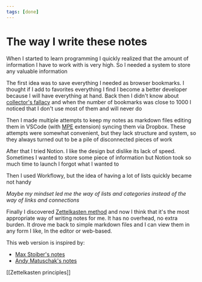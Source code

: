 ```yaml
---
tags: [done]
---
```


# The way I write these notes

When I started to learn programming I quickly realized that the amount of
information I have to work with is very high. So I needed a system to store
any valuable information

The first idea was to save everything I needed as browser bookmarks. I thought
if I add to favorites everything I find I become a better developer because
I will have everything at hand. Back then I didn't know
about [collector's fallacy](https://zettelkasten.de/posts/collectors-fallacy/)
and when the number of bookmarks was close to 1000 I noticed that I don't use
most of them and will never do

Then I made multiple attempts to keep my notes as markdown files editing them
in VSCode (with [MPE](https://marketplace.visualstudio.com/items?itemName=shd101wyy.markdown-preview-enhanced) extension)
syncing them via Dropbox. These attempts were somewhat convenient, but
they lack structure and system, so they always turned out to be a pile
of disconnected pieces of work

After that I tried Notion. I like the design but dislike its lack of speed.
Sometimes I wanted to store some piece of information but Notion took so much
time to launch I forgot what I wanted to

Then I used Workflowy, but the idea of having a lot of lists quickly became not handy

_Maybe my mindset led me the way of lists and categories instead of
the way of links and connections_

Finally I discovered [Zettelkasten method](https://www.wikiwand.com/en/Zettelkasten) and now I think that it's the most appropriate way of writing notes for me. It has no overhead, no extra burden. It drove me back to simple markdown files and I can view them in any form I like, In the editor or web-based.

This web version is inspired by:

- [Max Stoiber's notes](https://notes.mxstbr.com/About_these_notes)
- [Andy Matuschak's notes](https://notes.andymatuschak.org/About_these_notes)

<!--
* https://braindump.jethro.dev/
* https://exobrain.sean.fish/sitemap/
* https://publish.obsidian.md/myquantumwell
* https://braindump.rasen.dev/
-->

<!--
- https://paul.copplest.one/
-->

<!--
Возможно, мышление программиста вело меня путем списков и категорий, а не путем
связей и пересечений.

После этого я использовал системы типа ведения заметок в markdown'е и хранения
их в дропбоксе, я спользовал Notion, Things 3, Workflowy, Obsidian, пока не
наткнулся на систему ведения заметок Zettelkasten. И что-то в ней мне так
понравилось, что я сразу понял что она будет гораздо более эффективной

Как и многие другие

Я выработал некоторые правила которые хорошо работают в моем случае

- Если вдруг возникла, какая-то идея, то ее надо сразу записать, причем "на
  чистом листе", а не искать заметку для добавления туда этой идеи. Это нужно
  для того чтобы не тратить время на вспоминание контекста других заметок, за
  это время вполне можно успеть забыть о чем была идея. Чистым листом может быть
  сообщение в телеграме самому себе, новый тиддлер в TiddlyWiki или буквально
  новая страница в блокноте

Знание != умение != понимание

Здесь я буду писать, о том как я структурирую ведение свои заметок

### Почему это удобнее чем блог?

### For me it's better than a regular blog

Как правило блоги состоят из датированных статей. Это создает ситуации когда ты
смотришь на статью, а она скажем 5-летней давности, что создает ощущение что
она безнадежно устарела, хотя возможно записанные в ней мысли все еще актуальны.

### Какие типы записей у меня есть?

!!! Как устроен //Х// / Как работает //Х//?

Например, [[Как устроена видеокарта?]] или [[Как работает браузер?]]

!!! Как делать //Х//?

Например, [[Как предлагать изменения?]] или [[Как проводить код-ревью?]]

!!! Map of Content

Например, [[Computer Science]]

!!! Зарисовки мыслей

Например, [[Про обратную связь]]

!!! Цитаты

Например, [[О изучении нового]]

!!! Конспект на тему (Subject Summary)

Например, [[HTTP]]

[[Как делать конспект?]]

---

!!! Исследование (Research)

!!! Рассуждение

!!! Шпаргарлка (Cheat Sheet)

!!! Чеклист (Checklist)

!!! Точка интереса (Point of Interest)

Например, мне интересно побольше узнать о компьютерной графике, значит компьютерная графика будет моей //точкой интереса//

Другие возможные подходы

- Jots -> glosses

🤔 Подумать о контенте в виде карточек

Важно не забывать о таких когнитивных иллюзиях как, например, [[Ошибка
коллекционера|https://zettelkasten.de/posts/collectors-fallacy/]] --- склонность
собирать кучу информации без того, чтобы её как-то обработать

Я пробовал много разных подходов и приложений, Notion, Workflowy, на текущий
момент мне очень нравится метод Zettelkasten

Мне нравится разбавлять заметки рисунками и визуализациями, сделанными в d3

На текущий момент в базе не очень много заметок

!! Mind Garden

- Seeds
- Trees
- Fruits

!! Модель мышления

# ''Jot.'' Начать с маленькой идеи или записи --- чаще всего это одно-два слова в Telegram Saved Messages, это удобно тем что телефон всегда с собой и всегда можно записать только что пришедшую мысль

# ''Glosse.'' Написать один параграф, посвященный идее

# ''Development.'' Добавлять новые и новые данные

# ''Refinement.'' Чистить от мусора, ненужных данных и стилизовать для лучшего чтения и возможной публикации

---

Исследовать

!!! Модели мышления

- https://fs.blog/mental-models/

!!! Примеры ведения:

- [[Andy Matuschak|https://notes.andymatuschak.org/About_these_notes]]
- https://www.mentalnodes.com/
- https://fortelabs.co/blog/how-to-take-smart-notes/
- https://ryanholiday.net/the-notecard-system-the-key-for-remembering-organizing-and-using-everything-you-read/
- https://nesslabs.com/mind-garden

#gtd

---

- [[Принципы Zettelkasten]]

---

- [[Как я веду Zettelkasten в Notion уже год: стартовый набор и полезные
  трюки|https://habr.com/ru/post/509756/]]
- [[Zettelkasten: как один немецкий учёный стал невероятно
  продуктивным|https://habr.com/ru/post/508672/]]
-->

[[Zettelkasten principles]]